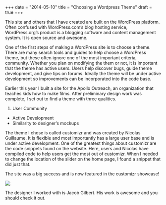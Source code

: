 +++
date = "2014-05-10"
title = "Choosing a Wordpress Theme"
draft = true
+++

This site and others that I have created are built on the WordPress platform. Often confused with WordPress.com’s blog hosting service, WordPress.org’s product is a blogging software and content management system. It is open source and awesome.

One of the first steps of making a WordPress site is to choose a theme. There are many search tools and guides to help choose a WordPress theme, but these often ignore one of the most important criteria, community. Whether you plan on modifying the them or not, it is important that the theme has active users. Users help discover bugs, guide theme development, and give tips on forums. Ideally the theme will be under active development so improvements can be incorporated into the code base.

Earlier this year I built a site for the Apollo Outreach, an organization that teaches kids how to make films. After preliminary design work was complete, I set out to find a theme with three qualities.

1. User Community
* Active Development
* Similarity to designer’s mockups

The theme I chose is called customizr and was created by Nicolas Guillaume. It is flexible and most importantly has a large user base and is under active development. One of the greatest things about customizr are the code snippets found on the website. Here, users and Nicolas have compiled code to help users get the most out of customizr. When I needed to change the location of the slider on the home page, I found a snippet that did just that.

The site was a big success and is now featured in the customizr showcase!

<img class="full-img" src="/img/choosing-a-wordpress-theme/showcase.jpg" />

The designer I worked with is Jacob Gilbert. His work is awesome and you should check it out.

